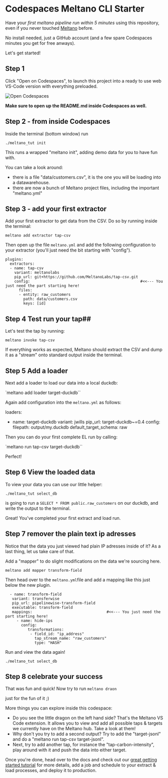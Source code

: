 # Codespaces Meltano CLI Starter
Have your *first meltano pipeline run within 5 minutes* using this repository, even if you never touched [Meltano](https://github.com/meltano) before.

No install needed, just a GitHub account (and a few spare Codespaces minutes you get for free anways).

Let's get started!

## Step 1 ##
Click "Open on Codespaces", to launch this project into a ready to use web VS-Code version with everything preloaded.


![Open Codespaces](https://github.com/sbalnojan/meltano-codespace-ready/blob/da4f22d17e3dedfaaafea42c89a7176e1e198e52/codespaceOpen.gif)

**Make sure to open up the README.md inside Codespaces as well.**

## Step 2 - from inside Codespaces ## 
Inside the terminal (bottom window) run 

`./meltano_tut init` 

This runs a wrapped "meltano init", adding demo data for you to have fun with.

You can take a look around:
- there is a file "data/customers.csv", it is the one you will be loading into a datawarehouse.
- there are now a bunch of Meltano project files, including the important "meltano.yml"

## Step 3  - add your first extractor ##

Add your first extractor to get data from the CSV. Do so by running inside the terminal:

`meltano add extractor tap-csv`

Then open up the file `meltano.yml` and add the following configuration to your extractor (you'll just need the bit starting with "config").

```
plugins:
  extractors:
  - name: tap-csv
    variant: meltanolabs
    pip_url: git+https://github.com/MeltanoLabs/tap-csv.git
    config:                                                 #<<--- You just need the part starting here!
      files:
      - entity: raw_customers
        path: data/customers.csv
        keys: [id]
```

## Step 4 Test run your tap##


Let's test the tap by running:

`meltano invoke tap-csv`

If everything works as expected, Meltano should extract the CSV and dump it as a "stream" onto standard output inside the terminal.

## Step 5 Add a loader ##

Next add a loader to load our data into a local duckdb:

`meltano add loader target-duckdb``

Again add configuration into the `meltano.yml` as follows: 

  loaders:
  - name: target-duckdb
    variant: jwills
    pip_url: target-duckdb~=0.4
    config:
      filepath: output/my.duckdb
      default_target_schema: raw

Then you can do your first complete EL run by calling: 

`meltano run tap-csv target-duckdb``

Perfect!

## Step 6 View the loaded data ##
To view your data you can use our little helper:

`./meltano_tut select_db`

is going to run a `SELECT * FROM public.raw_customers` on our duckdb, and write the output to the terminal.

Great! You've completed your first extract and load run.

## Step 7 remover the plain text ip adresses ##

Notice that the data you just viewed had plain IP adresses inside of it? As a last thing,
let us take care of that. 

Add a "mapper" to do slight modifications on the data we're sourcing here.

`meltano add mapper transform-field`

 Then head over to the `meltano.yml`file and add a mapping like this just below the new plugin.

 ```
   - name: transform-field
    variant: transferwise
    pip_url: pipelinewise-transform-field
    executable: transform-field
    mappings:                                 #<<--- You just need the part starting here!
      - name: hide-ips
        config:
           transformations:
            - field_id: "ip_address"
              tap_stream_name: "raw_customers"
              type: "HASH"
 ```          
            
Run and view the data again!

`./meltano_tut select_db`

## Step 8 celebrate your success ##

That was fun and quick! Now try to run 
`meltano draon` 

just for the fun of it ;)

More things you can explore inside this codespace: 
- Do you see the little dragon on the left hand side? That's the Meltano VS Code extension. It allows you to view and add all possible taps & targets we currently have on the Meltano hub. Take a look at them!
- Why don't you try to add a second output? Try to add the "target-jsonl" and do a "meltano run tap-csv target-jsonl".
- Next, try to add another tap, for instance the "tap-carbon-intensity", play around with it and push the data into either target.

Once you're done, head over to the docs and check out our [great getting started tutorial](https://docs.meltano.com/) for more details, add a job and schedule to your extract & load processes, and deploy it to production.
